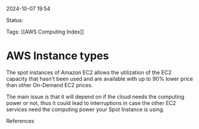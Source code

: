 2024-10-07 19:54

Status:

Tags:
[[AWS Computing Index]]
# AWS Instance types


The spot instances of Amazon EC2 allows the utilization of the EC2 capacity that hasn't been used and are available with up to 90% lower price than other On-Demand EC2 prices.

The main issue is that it will depend on if the cloud needs the computing power or not, thus it could lead to interruptions in case the other EC2 services need the computing power your Spot Instance is using.



References 
[]()